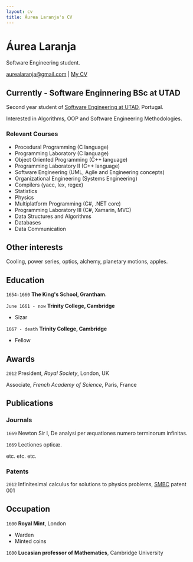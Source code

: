 ```yaml
---
layout: cv
title: Áurea Laranja's CV
---
```

# Áurea Laranja
Software Engineering student. 

<div id="webaddress">
<a href="aurealaranja@gmail.com">aurealaranja@gmail.com</a>
| <a href="https://aurealaranja.github.io/cv/">My CV</a>
</div>


## Currently - Software Enginnering BSc at UTAD

Second year student of [Software Engineering at UTAD](https://www.utad.pt/estudar/en/cursos/informatics-engineering/), Portugal. 

Interested in Algorithms, OOP and Software Engineering Methodologies.




### Relevant Courses

 - Procedural Programming (C language)
 - Programming Laboratory (C language)
 - Object Oriented Programming (C++ language)
 - Programming Laboratory II (C++ language)
 - Software Engineering (UML, Agile and Engineering concepts)
 - Organizational Engineering (Systems Engineering)
 - Compilers (yacc, lex, regex)
 - Statistics
 - Physics
 - Multiplatform Programming (C#, .NET core)
 - Programming Laboratory III (C#, Xamarin, MVC)
 - Data Structures and Algorithms 
 - Databases 
 - Data Communication


## Other interests

Cooling, power series, optics, alchemy, planetary motions, apples.


## Education

`1654-1660`
__The King's School, Grantham.__

`June 1661 - now`
__Trinity College, Cambridge__

- Sizar

`1667 - death`
__Trinity College, Cambridge__

- Fellow



## Awards

`2012`
President, *Royal Society*, London, UK

Associate, *French Academy of Science*, Paris, France



## Publications

<!-- A list is also available [online](http://scholar.google.co.uk/citations?user=LTOTl0YAAAAJ) -->

### Journals

`1669`
Newton Sir I, De analysi per æquationes numero terminorum infinitas. 

`1669`
Lectiones opticæ.

etc. etc. etc.

### Patents

`2012`
Infinitesimal calculus for solutions to physics problems, [SMBC](http://www.techdirt.com/articles/20121011/09312820678/if-patents-had-been-around-time-newton.shtml) patent 001


## Occupation

`1600`
__Royal Mint__, London

- Warden
- Minted coins

`1600`
__Lucasian professor of Mathematics__, Cambridge University



<!-- ### Footer

Last updated: May 2013 -->


